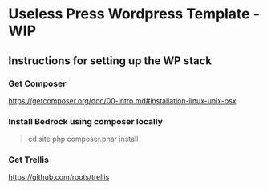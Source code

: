 # Useless Press Wordpress Template - WIP

## Instructions for setting up the WP stack

### Get Composer
https://getcomposer.org/doc/00-intro.md#installation-linux-unix-osx

### Install Bedrock using composer locally
> cd site
> php composer.phar install

### Get Trellis
https://github.com/roots/trellis

